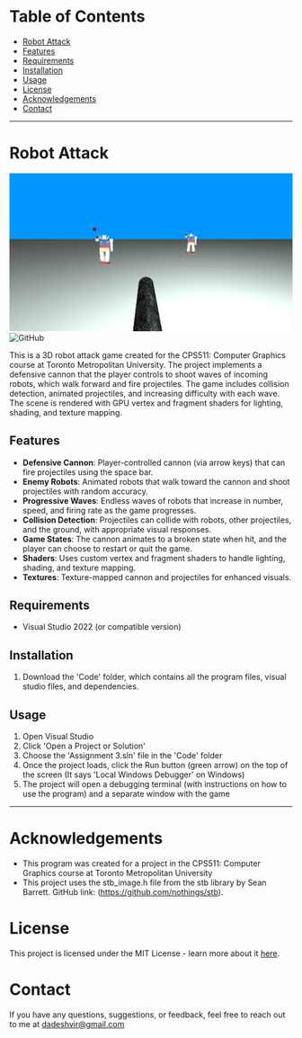 # Table of Contents
- [Robot Attack](#robot-attack)
- [Features](#features)
- [Requirements](#requirements)
- [Installation](#installation)
- [Usage](#usage)
- [License](#license)
- [Acknowledgements](#acknowledgements)
- [Contact](#contact)

------------------------------

# Robot Attack
![Game Screenshot](https://github.com/adedhi/robot-attack/blob/main/Images/robot_attack_image.png)
![GitHub](https://img.shields.io/github/license/adedhi/robot-attack)

This is a 3D robot attack game created for the CPS511: Computer Graphics course at Toronto Metropolitan University. The project implements a defensive cannon that the player controls to shoot waves of incoming robots, which walk forward and fire projectiles. The game includes collision detection, animated projectiles, and increasing difficulty with each wave. The scene is rendered with GPU vertex and fragment shaders for lighting, shading, and texture mapping.

## Features
- **Defensive Cannon**: Player-controlled cannon (via arrow keys) that can fire projectiles using the space bar.
- **Enemy Robots**: Animated robots that walk toward the cannon and shoot projectiles with random accuracy.
- **Progressive Waves**: Endless waves of robots that increase in number, speed, and firing rate as the game progresses.
- **Collision Detection**: Projectiles can collide with robots, other projectiles, and the ground, with appropriate visual responses.
- **Game States**: The cannon animates to a broken state when hit, and the player can choose to restart or quit the game.
- **Shaders**: Uses custom vertex and fragment shaders to handle lighting, shading, and texture mapping.
- **Textures**: Texture-mapped cannon and projectiles for enhanced visuals.

## Requirements
- Visual Studio 2022 (or compatible version)

## Installation
1. Download the 'Code' folder, which contains all the program files, visual studio files, and dependencies.

## Usage
1. Open Visual Studio
2. Click 'Open a Project or Solution'
3. Choose the 'Assignment 3.sln' file in the 'Code' folder
5. Once the project loads, click the Run button (green arrow) on the top of the screen (It says 'Local Windows Debugger' on Windows)
6. The project will open a debugging terminal (with instructions on how to use the program) and a separate window with the game

------------------------------

# Acknowledgements
- This program was created for a project in the CPS511: Computer Graphics course at Toronto Metropolitan University
- This project uses the stb_image.h file from the stb library by Sean Barrett. GitHub link: (https://github.com/nothings/stb).

# License
This project is licensed under the MIT License - learn more about it [here](LICENSE).

# Contact
If you have any questions, suggestions, or feedback, feel free to reach out to me at dadeshvir@gmail.com
